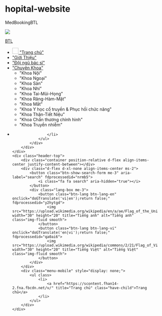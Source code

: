 # hopital-website
MedBookingBTL
<!DOCTYPE html>
<html>
<head lang="vn">
<meta charset="UTF-8">
<meta name="viewpoint" content="width-device-width , initial-scale=1.0">
<title>Bệnh viện khu vực Bắc từ Liêm</title> <!--tieu de hien thi tren tab trinh duyet -->
<meta name="description" content="Đặt lịch khám online nhanh chóng tại các bệnh viện gần bạn. Tích hợp Google Maps, cung cấp thông tin bệnh viện chi tiết: chuyên khoa, bác sĩ, giờ làm việc.">
<meta name="keywords" content="bênh viện,đặt lịch ,tra cứu thông tin bệnh viện, bác sĩ , Bắc Từ Liêm">
<!-- Favicon (icon nhỏ trên tab trình duyệt -->
<link rel="icon" href="image/x-icon">
<link rel="stylesheet" href="styles.css">
<!-- Google font -chọn font chữ đẹp -->
<img src="https://scontent.fhan14-2.fna.fbcdn.net/v/t1.15752-9/481331187_1018467373436689_7000248724772191540_n.jpg?stp=dst-jpg_s640x640_tt6&_nc_cat=100&ccb=1-7&_nc_sid=0024fc&_nc_eui2=AeEjYM2Q2m-8zL4srMNhAUtlEcNTY1FkGNkRw1NjUWQY2TQIg13_lGZjlDQMDcHJXAe8yFIKkGW1mW_Chj-BVT2T&_nc_ohc=xMX38QoiUhEQ7kNvgEUoUK_&_nc_oc=Adhcn7mhvmgdH2gQY66hknjCN_xhg3kv5ZMXZvMY9n15-BrUuHLQBzRbS_6O_wpeWzE&_nc_zt=23&_nc_ht=scontent.fhan14-2.fna&oh=03_Q7cD1gEiDSc3x13jweSWkWKDAO_-KYevXqWaE5mcvvjS1jbYRQ&oe=67E22326" >
</p>
</head>
<body>
 <a href="https://scontent.fhan14-2.fna.fbcdn.net/v/">BTL</a>
    <div id="wide-nav" class="header-bottom wide-nav">
        <div class="flex-row container">
            <div class="flex-col hide-for-medium flex-left">
                <ul class="nav header-nav header-bottom-nav nav-left  nav-divided nav-spacing-xlarge nav-uppercase">
                    <li id="menu-item-98" class="menu-item menu-item-type-post_type menu-item-object-page menu-item-home menu-item-98 menu-item-design-default has-icon-left">
                        <a href="https://scontent.fhan14-2.fna.fbcdn.net/v/" BTL class="nav-top-link">
                            <img class="ux-menu-icon" width="20" height="20">
                            "Trang chủ"
                        </a>
                    <li id="menu-item-100" class="menu-item menu-item-type-custom menu-item-object-custom current-menu-item current-menu-ancestor current-menu-parent menu-item-has-children menu-item-100 active menu-item-design-default has-dropdown">
                        <a href="https://scontent.fhan14-2.fna.fbcdn.net/v/gioi-thieu-trang" aria-current="page" class="nav-top-link" aria-expanded="false" aria-haspopup="menu">
                             "Giới Thiệu"
                            <i class="icon-angle-down">
                            </i>
                        </a>
                    </li>
                    <li id="menu-item-509" class="menu-item menu-item-type-post_type menu-item-object-page menu-item-509 menu-item-design-default">
                        <a href="https://scontent.fhan14-2.fna.fbcdn.net/v/doi-ngu-bac-si" class="nav-top-link">
                            "Đội ngũ bác sĩ"
                        </a>
                    </li>
                    <li id="menu-item-102" class="menu-item menu-item-type-custom menu-item-object-custom menu-item-has-children menu-item-102 menu-item-design-default has-dropdown">
                        <a href="https://scontent.fhan14-2.fna.fbcdn.net/v/chuyenkhoa" class="nav-top-link" aria-expanded="false" aria-haspopup="menu">
                            "Chuyên Khoa"
                            <i class="icon-angle-down"></i>
                            </i>
                        </a>
                        <ul class="sub-menu nav-dropdown nav-dropdown-simple" style>
                            <li id="menu-item-864" class="menu-item menu-item-type-custom menu-item-object-custom menu-item-864">
                                "Khoa Nội"
                            </li>
                            <li id="menu-item-862" class="menu-item menu-item-type-custom menu-item-object-custom menu-item-862">
                                "Khoa Ngoại"
                            </li>
                            <li id="menu-item-866" class="menu-item menu-item-type-custom menu-item-object-custom menu-item-866">
                                "Khoa Sản"
                            </li>
                            <li id="menu-item-863" class="menu-item menu-item-type-custom menu-item-object-custom menu-item-863">
                                "Khoa Nhi"
                            </li>
                            <li id="menu-item-865" class="menu-item menu-item-type-custom menu-item-object-custom menu-item-865">
                                "Khoa Tai-Mũi-Họng"
                            </li>
                            <li id="menu-item-867" class="menu-item menu-item-type-custom menu-item-object-custom menu-item-867">
                                "Khoa Răng-Hàm-Mặt"
                            </li>
                            <li id="menu-item-868" class="menu-item menu-item-type-custom menu-item-object-custom menu-item-868">
                                "Khoa Mắt"
                            </li>
                            <li id="menu-item-869" class="menu-item menu-item-type-custom menu-item-object-custom menu-item-869">
                                "Khoa Y học cổ truyền & Phục hồi chức năng"
                            </li>
                            <li id="menu-item-870" class="menu-item menu-item-type-custom menu-item-object-custom menu-item-870">
                                "Khoa Thận-Tiết Niệu"
                            </li>
                            <li id="menu-item-871" class="menu-item menu-item-type-custom menu-item-object-custom menu-item-871">
                                "Khoa Chấn thương chỉnh hình"
                            </li>
                            <li id="menu-item-872" class="menu-item menu-item-type-custom menu-item-object-custom menu-item-872">
                                "Khoa Truyền nhiễm"
                            </li>
                        </ul>
                    </li>
                    <li id="menu-item-103" class="menu-item menu-item-type-custom menu-item-object-custom menu-item-has-children menu-item-103 menu-item-design-default has-dropdown">

                    </li>
                </ul>
            </div>
        </div>
    </div>
    <div class="header-top">
        <div class="container position-relative d-flex align-items-center justify-content-between"></div>
        <div class="d-flex d-xl-none align-items-center ms-2">
            <button class="btn-show-search-form me-3" aria-label="search" fdprocessedid="nrmb5">
                <i class="fa fa search" aria-hidden="true"></i>
            </button> 
            <div class="lang-box me-3">
                <button class="btn-lang btn-lang-en" onclick="doGTranslate('vi|en');return false;" fdprocessedid="y2hytgd">
                    <img src="https://upload.wikimedia.org/wikipedia/en/a/ae/Flag_of_the_United_Kingdom.svg" width="30" height="20" title="Tiếng anh" alt="Tiếng anh" class="img-fluid smooth">
                </button>
                <button class="btn-lang btn-lang-vi" onclick="doGTranslate('en|vi');return false;" fdprocessedid="qa0ai6">
                    <img src="https://upload.wikimedia.org/wikipedia/commons/2/21/Flag_of_Vietnam.svg" width="30" height="20" title="Tiếng Việt" alt="Tiếng Việt" class="img-fluid smooth">
                </button>
            </div>
        </div>
        <div class="menu-mobile" style="display: none;">
            <ul class>
                <li>
                    <a href="https://scontent.fhan14-2.fna.fbcdn.net/v/" title="Trang chủ" class="have-child">Trang chủ</a>
                </li>
            </ul>
        </div>
    </div>

</body>
</html>

